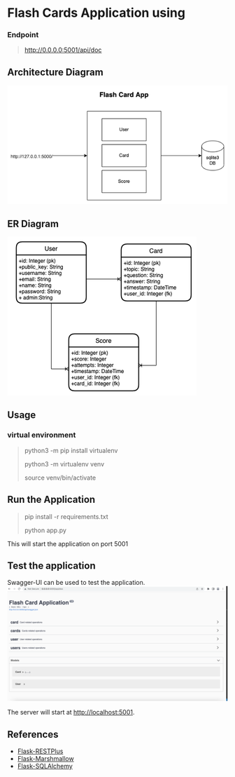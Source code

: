 # Flash Cards Application using 

### Endpoint
> http://0.0.0.0:5001/api/doc

## Architecture Diagram

![architecture](architecture.png)

## ER Diagram

![er-diagram](er-diagram.png)

## Usage

### virtual environment

> python3 -m pip install virtualenv 
> 
> python3 -m virtualenv venv   
> 
> source venv/bin/activate

## Run the Application

> pip install -r requirements.txt
> 
> python app.py

This will start the application on port 5001

## Test the application

Swagger-UI can be used to test the application.
![alt text](sample-flask-application.png)

The server will start at <http://localhost:5001>.

## References

* [Flask-RESTPlus](https://flask-restplus.readthedocs.io/en/stable/index.html)
* [Flask-Marshmallow](https://flask-marshmallow.readthedocs.io/en/latest/)
* [Flask-SQLAlchemy](https://flask-sqlalchemy.palletsprojects.com/en/2.x/quickstart/)
